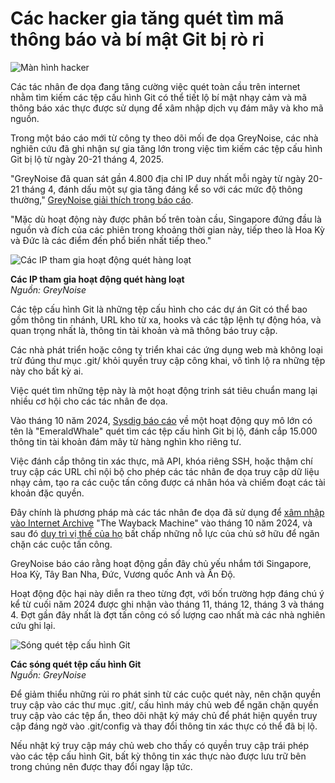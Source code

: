 # Các hacker gia tăng quét tìm mã thông báo và bí mật Git bị rò rỉ

![Màn hình hacker](https://www.bleepstatic.com/content/hl-images/2023/09/12/hacker-staring.jpg)

Các tác nhân đe dọa đang tăng cường việc quét toàn cầu trên internet nhằm tìm kiếm các tệp cấu hình Git có thể tiết lộ bí mật nhạy cảm và mã thông báo xác thực được sử dụng để xâm nhập dịch vụ đám mây và kho mã nguồn.

Trong một báo cáo mới từ công ty theo dõi mối đe dọa GreyNoise, các nhà nghiên cứu đã ghi nhận sự gia tăng lớn trong việc tìm kiếm các tệp cấu hình Git bị lộ từ ngày 20-21 tháng 4, 2025.

"GreyNoise đã quan sát gần 4.800 địa chỉ IP duy nhất mỗi ngày từ ngày 20-21 tháng 4, đánh dấu một sự gia tăng đáng kể so với các mức độ thông thường," [GreyNoise giải thích trong báo cáo](https://www.greynoise.io/blog/spike-git-configuration-crawling-risk-codebase-exposure).

"Mặc dù hoạt động này được phân bố trên toàn cầu, Singapore đứng đầu là nguồn và đích của các phiên trong khoảng thời gian này, tiếp theo là Hoa Kỳ và Đức là các điểm đến phổ biến nhất tiếp theo."

![Các IP tham gia hoạt động quét hàng loạt](https://www.bleepstatic.com/images/news/u/1220909/2025/April/diagram(1).jpg)

**Các IP tham gia hoạt động quét hàng loạt**  
_Nguồn: GreyNoise_

Các tệp cấu hình Git là những tệp cấu hình cho các dự án Git có thể bao gồm thông tin nhánh, URL kho từ xa, hooks và các tập lệnh tự động hóa, và quan trọng nhất là, thông tin tài khoản và mã thông báo truy cập.

Các nhà phát triển hoặc công ty triển khai các ứng dụng web mà không loại trừ đúng thư mục .git/ khỏi quyền truy cập công khai, vô tình lộ ra những tệp này cho bất kỳ ai.

Việc quét tìm những tệp này là một hoạt động trinh sát tiêu chuẩn mang lại nhiều cơ hội cho các tác nhân đe dọa.

Vào tháng 10 năm 2024, [Sysdig báo cáo](https://www.bleepingcomputer.com/news/security/hackers-steal-15-000-cloud-credentials-from-exposed-git-config-files/) về một hoạt động quy mô lớn có tên là "EmeraldWhale" quét tìm các tệp cấu hình Git bị lộ, đánh cắp 15.000 thông tin tài khoản đám mây từ hàng nghìn kho riêng tư.

Việc đánh cắp thông tin xác thực, mã API, khóa riêng SSH, hoặc thậm chí truy cập các URL chỉ nội bộ cho phép các tác nhân đe dọa truy cập dữ liệu nhạy cảm, tạo ra các cuộc tấn công được cá nhân hóa và chiếm đoạt các tài khoản đặc quyền.

Đây chính là phương pháp mà các tác nhân đe dọa đã sử dụng để [xâm nhập vào Internet Archive](https://www.bleepingcomputer.com/news/security/internet-archive-hacked-data-breach-impacts-31-million-users/) "The Wayback Machine" vào tháng 10 năm 2024, và sau đó [duy trì vị thế của họ](https://www.bleepingcomputer.com/news/security/internet-archive-breached-again-through-stolen-access-tokens/) bất chấp những nỗ lực của chủ sở hữu để ngăn chặn các cuộc tấn công.

GreyNoise báo cáo rằng hoạt động gần đây chủ yếu nhắm tới Singapore, Hoa Kỳ, Tây Ban Nha, Đức, Vương quốc Anh và Ấn Độ.

Hoạt động độc hại này diễn ra theo từng đợt, với bốn trường hợp đáng chú ý kể từ cuối năm 2024 được ghi nhận vào tháng 11, tháng 12, tháng 3 và tháng 4. Đợt gần đây nhất là đợt tấn công có số lượng cao nhất mà các nhà nghiên cứu ghi lại.

![Sóng quét tệp cấu hình Git](https://www.bleepstatic.com/images/news/u/1220909/2025/April/april-spike.jpg)

**Các sóng quét tệp cấu hình Git**  
_Nguồn: GreyNoise_

Để giảm thiểu những rủi ro phát sinh từ các cuộc quét này, nên chặn quyền truy cập vào các thư mục .git/, cấu hình máy chủ web để ngăn chặn quyền truy cập vào các tệp ẩn, theo dõi nhật ký máy chủ để phát hiện quyền truy cập đáng ngờ vào .git/config và thay đổi thông tin xác thực có thể đã bị lộ.

Nếu nhật ký truy cập máy chủ web cho thấy có quyền truy cập trái phép vào các tệp cấu hình Git, bất kỳ thông tin xác thực nào được lưu trữ bên trong chúng nên được thay đổi ngay lập tức.